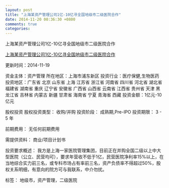 ```yaml
---
layout: post
title: "上海某资产管理公司1亿-10亿寻全国地级市二级医院合作"
date: 2014-11-20 00:36:30 +0800
comments: true
categories: 
---
```

上海某资产管理公司1亿-10亿寻全国地级市二级医院合作

[上海某资产管理公司1亿-10亿寻全国地级市二级医院合作](http://zijin.trjcn.com/detail_246460.html)

更新时间：2014-11-19

资金主体：资产管理
所在地区：上海市浦东新区
投资行业：医疗保健,生物医药
投资地区：广东省 北京 山东省 上海 江苏省 浙江省 河南省 四川省 河北省 湖北省 福建省 湖南省 重庆 辽宁省 安徽省 广西省 山西省 云南省 江西省 贵州省 天津 黑龙江省 吉林省 内蒙古 新疆 甘肃省 海南省 宁夏 青海省 西藏
投资金额：1亿元-10亿元

股权投资
股权投资类型：
                            收购/并购 
                                                                                投资阶段：
                            成熟期,Pre-IPO 
                                                                                                                                        投资期限：
                            3 - 5 年

前期费用：
无任何前期费用

需提供资料：
商业/项目计划书

投资要求概述：
我方是上海一家医院管理集团，目前正在并购全国二级以上中大型医院（公立、民营均可），要求年营收不低于1亿，民营医院净利率15%以上，在当地综合实力前三名，或专科市场占有率前三名，资产负债率不得超过50%，股权关系明细，有意向的院方可与我联系，中介勿扰。

标签：
地级市，资产管理，二级医院

